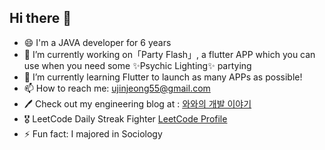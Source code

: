 ## Hi there 👋

- 😄 I'm a JAVA developer for 6 years
- 🔭 I’m currently working on「Party Flash」, a flutter APP which you can use when you need some ✨Psychic Lighting✨ partying
- 🌱 I’m currently learning Flutter to launch as many APPs as possible!
- 📫 How to reach me: ujinjeong55@gmail.com
- 🖊️ Check out my engineering blog at : [와와의 개발 이야기](https://woojoovove.tistory.com/)
- 🎖️ LeetCode Daily Streak Fighter [LeetCode Profile](https://leetcode.com/u/woojoovove/)
- ⚡ Fun fact: I majored in Sociology


<!--
**woojoovove/woojoovove** is a ✨ _special_ ✨ repository because its `README.md` (this file) appears on your GitHub profile.

Here are some ideas to get you started:

- 🔭 I’m currently working on ...
- 🌱 I’m currently learning ...
- 👯 I’m looking to collaborate on ...
- 🤔 I’m looking for help with ...
- 💬 Ask me about ...
- 📫 How to reach me: ...
- 😄 Pronouns: ...
- ⚡ Fun fact: ...
-->
